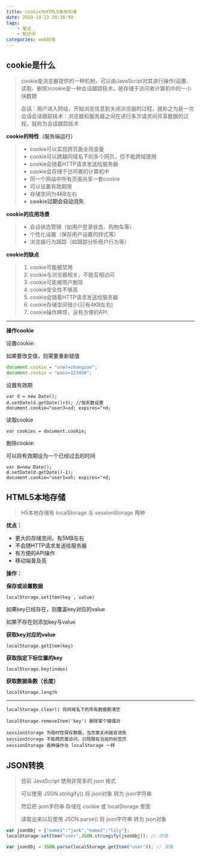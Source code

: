 ```yaml
---
title: cookie与HTML5本地存储
date: 2019-10-23 20:26:59
tags: 
	- 笔记
	- 知识点
categories: web前端
---
```


##  cookie是什么

> cookie是浏览器提供的一种机制，可以由JavaScript对其进行操作(设置、读取、删除)cookie是一种会话跟踪技术，是存储于访问者计算机中的一小块数据
>
> 会话：用户进入网站，开始浏览信息到关闭浏览器的过程，就称之为是一次会话会话跟踪技术：浏览器和服务器之间在进行多次请求间共享数据的过程，就称为会话跟踪技术



**cookie的特性**（服务端运行）

> - cookie可以实现跨页面全局变量
>- cookie可以跨越同域名下的多个网页，但不能跨域使用
> - cookie会随着HTTP请求发送给服务器
>- cookie会存储于访问者的计算机中
> - 同一个网站中所有页面共享一套cookie
>- 可以设置有效期限
> - 存储空间为4KB左右
>- **cookie过期会自动消失**



**cookie的应用场景**

>* 会话状态管理（如用户登录状态、购物车等）
>* 个性化设置（保存用户设置的样式等）
>* 浏览器行为跟踪（如跟踪分析用户行为等）



**cookie的缺点**

>1. cookie可能被禁用
>2. cookie与浏览器相关，不能互相访问
>3. cookie可能被用户删除
>4. cookie安全性不够高
>5. cookie会随着HTTP请求发送给服务器
>6. cookie存储空间很小(只有4KB左右)
>7. cookie操作麻烦，没有方便的API

---

**操作cookie**

设置cookie:

如果要改变值，则需要重新赋值

```javascript
document.cookie = "user=zhangsan";
document.cookie = "pass=123456";
```

设置有效期

```
var d = new Date();
d.setDate(d.getDate()+3); //按天数设置
document.cookie="user3=xd; expires="+d;
```

读取cookie

```
var cookies = document.cookie;
```

删除cookie:

可以将有效期设为一个已经过去的时间

```
var d=new Date();
d.setDate(d.getDate()-1);
document.cookie="user1=xh; expires="+d;
```



## HTML5本地存储

> H5本地存储有 localStorage 与 sessionStorage 两种

**优点：**

- 更大的存储空间，有5MB左右
- 不会随HTTP请求发送给服务器
- 有方便的API操作
- 移动端普及高

**操作：**

 **保存或设置数据**

`localStorage.setItem(key , value)` 

如果key已经存在，则覆盖key对应的value

如果不存在则添加key与value



  **获取key对应的value**

`localStorage.getItem(key)`



  **获取指定下标位置的key**

`localStorage.key(index)`



**获取数据条数（长度）**

`localStorage.length`



----

```
localStorage.clear() 将同域名下的所有数据都清空

localStorage.removeItem('key') 删除某个键值对

sessionStorage 为临时性保存数据，当页面关闭就会消失
sessionStorage 不能跨页面访问，只局限在当前的标签页
sessionStorage 各种操作与 localStorage 一样
```



## JSON转换

> 目前 JavaScript 使用非常多的 json 格式
>
> 可以使用 JSON.stringify() 将 json对象 转为 json字符串
>
> 然后把 json字符串 存储在 cookie 或 localStorage 里面
>
> 读取出来以后使用 JSON.parse() 将 json字符串 转为 json对象

```javascript
var jsonObj = {"name1":"jack","name2":"lily"};
localStorage.setItem("user",JSON.stringify(jsonObj)); // 存储

var jsonObj = JSON.parse(localStorage.getItem("user")); // 读取
```

